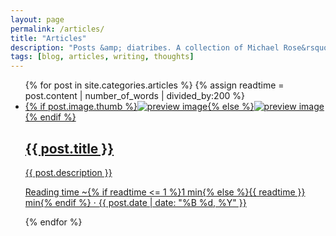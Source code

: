 ```yaml
---
layout: page
permalink: /articles/
title: "Articles"
description: "Posts &amp; diatribes. A collection of Michael Rose&rsquo;s thoughts, inspiration, mistakes, and other minutia."
tags: [blog, articles, writing, thoughts]
---
```


<ul class="post-index unstyled-list">
{% for post in site.categories.articles %}
{% assign readtime = post.content | number_of_words | divided_by:200 %}
	<li>
		<article itemscope itemtype="http://schema.org/Article">
			<a href="{{ post.url }}" itemprop="url">
				{% if post.image.thumb %}<img src="/images/{{ post.image.thumb }}" class="preview" alt="preview image" itemprop="image">{% else %}<img src="/images/{{ site.logo }}" class="preview" alt="preview image" itemprop="image">{% endif %}
				<h1 itemprop="name">{{ post.title }}</h1>
				<p itemprop="description">{{ post.description }}</p>
				<p class="entry-meta">
					<i class="fa fa-clock-o"></i> Reading time ~{% if readtime <= 1 %}1 min{% else %}{{ readtime }} min{% endif %} &#8901; <span class="entry-date"><time datetime="{{ post.date | date_to_xmlschema }}" itemprop="datePublished" class="published{% unless page.modified %} updated{% endunless %}">{{ post.date | date: "%B %d, %Y" }}</time></span>
				</p><!-- /.entry-meta -->
			</a>
		</article>
	</li>
{% endfor %}
</ul><!-- /.unstyled-list -->
